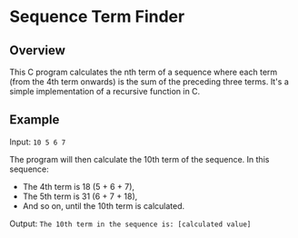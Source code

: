 # Sequence Term Finder

## Overview
This C program calculates the nth term of a sequence where each term (from the 4th term onwards) is the sum of the preceding three terms. It's a simple implementation of a recursive function in C.

## Example
Input: `10 5 6 7`

The program will then calculate the 10th term of the sequence. In this sequence:
- The 4th term is 18 (5 + 6 + 7),
- The 5th term is 31 (6 + 7 + 18),
- And so on, until the 10th term is calculated.

Output: `The 10th term in the sequence is: [calculated value]`

